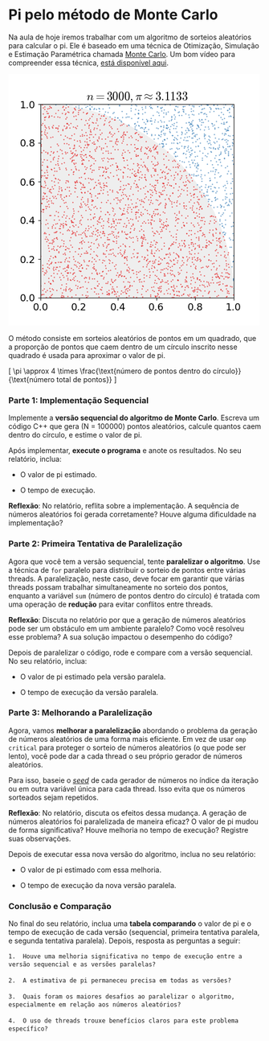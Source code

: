 # Pi pelo método de Monte Carlo
Na aula de hoje iremos trabalhar com um algoritmo de sorteios aleatórios para calcular o pi. Ele é baseado em uma técnica de Otimização, Simulação e Estimação Paramétrica chamada [Monte Carlo](https://en.wikipedia.org/wiki/Monte_Carlo_method). Um bom vídeo para compreender essa técnica, [está disponível aqui](https://www.youtube.com/watch?v=7ESK5SaP-bc).

![pi](Pi_30K.gif)


O método consiste em sorteios aleatórios de pontos em um quadrado, que a proporção de pontos que caem dentro de um círculo inscrito nesse quadrado é usada para aproximar o valor de pi. 

\[
\pi \approx 4 \times \frac{\text{número de pontos dentro do círculo}}{\text{número total de pontos}}
\]


### Parte 1: Implementação Sequencial

Implemente a **versão sequencial do algoritmo de Monte Carlo**. Escreva um código C++ que gera \(N = 100000\) pontos aleatórios, calcule quantos caem dentro do círculo, e estime o valor de pi. 

Após implementar, **execute o programa** e anote os resultados. No seu relatório, inclua:

- O valor de pi estimado.

- O tempo de execução. 

**Reflexão**: No relatório, reflita sobre a implementação. A sequência de números aleatórios foi gerada corretamente? Houve alguma dificuldade na implementação?


### Parte 2: Primeira Tentativa de Paralelização

Agora que você tem a versão sequencial, tente **paralelizar o algoritmo**. Use a técnica de `for` paralelo para distribuir o sorteio de pontos entre várias threads. A paralelização, neste caso, deve focar em garantir que várias threads possam trabalhar simultaneamente no sorteio dos pontos, enquanto a variável `sum` (número de pontos dentro do círculo) é tratada com uma operação de **redução** para evitar conflitos entre threads.


**Reflexão**: Discuta no relatório por que a geração de números aleatórios pode ser um obstáculo em um ambiente paralelo? Como você resolveu esse problema? A sua solução impactou o desempenho do código?

Depois de paralelizar o código, rode e compare com a versão sequencial. No seu relatório, inclua:

- O valor de pi estimado pela versão paralela.

- O tempo de execução da versão paralela.


### Parte 3: Melhorando a Paralelização

Agora, vamos **melhorar a paralelização** abordando o problema da geração de números aleatórios de uma forma mais eficiente. Em vez de usar `omp critical` para proteger o sorteio de números aleatórios (o que pode ser lento), você pode dar a cada thread o seu próprio gerador de números aleatórios.

Para isso, baseie o [*seed*](https://en.cppreference.com/w/cpp/numeric/random) de cada gerador de números no índice da iteração ou em outra variável única para cada thread. Isso evita que os números sorteados sejam repetidos.

**Reflexão**: No relatório, discuta os efeitos dessa mudança. A geração de números aleatórios foi paralelizada de maneira eficaz? O valor de pi mudou de forma significativa? Houve melhoria no tempo de execução? Registre suas observações.

Depois de executar essa nova versão do algoritmo, inclua no seu relatório:

- O valor de pi estimado com essa melhoria.

- O tempo de execução da nova versão paralela.


### Conclusão e Comparação

No final do seu relatório, inclua uma **tabela comparando** o valor de pi e o tempo de execução de cada versão (sequencial, primeira tentativa paralela, e segunda tentativa paralela). Depois, resposta as perguntas a seguir: 

    1.  Houve uma melhoria significativa no tempo de execução entre a versão sequencial e as versões paralelas?

    2.  A estimativa de pi permaneceu precisa em todas as versões?

    3.  Quais foram os maiores desafios ao paralelizar o algoritmo, especialmente em relação aos números aleatórios?

    4.  O uso de threads trouxe benefícios claros para este problema específico?


